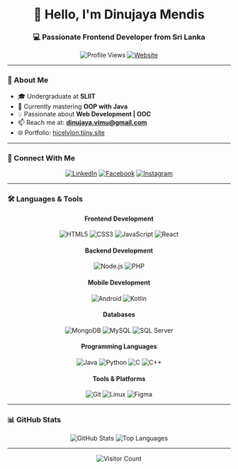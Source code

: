 # <div align="center">👋 Hello, I'm Dinujaya Mendis</div>
### <div align="center">💻 Passionate Frontend Developer from Sri Lanka</div>

<div align="center">
  
![Profile Views](https://komarev.com/ghpvc/?username=dinujayamendis&label=Profile%20views&color=0e75b6&style=flat)
[![Website](https://img.shields.io/badge/🌐-Personal%20Website-blue)](https://dinujayamendis.tiiny.site)
  
</div>

---

### 🚀 About Me

- 🎓 Undergraduate at **SLIIT**
- 🌱 Currently mastering **OOP with Java**
- 💡 Passionate about **Web Development | OOC**
- 📫 Reach me at: **dinujaya.vimu@gmail.com**
- 🌐 Portfolio: [hicelylon.tiiny.site](https://hicelylon.tiiny.site)

---

### 🔗 Connect With Me

<div align="center">
  
[![LinkedIn](https://img.shields.io/badge/LinkedIn-0077B5?style=for-the-badge&logo=linkedin&logoColor=white)](https://linkedin.com/in/dinujayamendis)
[![Facebook](https://img.shields.io/badge/Facebook-1877F2?style=for-the-badge&logo=facebook&logoColor=white)](https://fb.com/dinujayamendis)
[![Instagram](https://img.shields.io/badge/Instagram-E4405F?style=for-the-badge&logo=instagram&logoColor=white)](https://instagram.com/_dinujaya_mendis_)
  
</div>

---

### 🛠️ Languages & Tools

<div align="center">
  
#### Frontend Development
![HTML5](https://img.shields.io/badge/HTML5-E34F26?style=for-the-badge&logo=html5&logoColor=white)
![CSS3](https://img.shields.io/badge/CSS3-1572B6?style=for-the-badge&logo=css3&logoColor=white)
![JavaScript](https://img.shields.io/badge/JavaScript-F7DF1E?style=for-the-badge&logo=javascript&logoColor=black)
![React](https://img.shields.io/badge/React-61DAFB?style=for-the-badge&logo=react&logoColor=black)

#### Backend Development
![Node.js](https://img.shields.io/badge/Node.js-339933?style=for-the-badge&logo=nodedotjs&logoColor=white)
![PHP](https://img.shields.io/badge/PHP-777BB4?style=for-the-badge&logo=php&logoColor=white)

#### Mobile Development
![Android](https://img.shields.io/badge/Android-3DDC84?style=for-the-badge&logo=android&logoColor=white)
![Kotlin](https://img.shields.io/badge/Kotlin-7F52FF?style=for-the-badge&logo=kotlin&logoColor=white)

#### Databases
![MongoDB](https://img.shields.io/badge/MongoDB-47A248?style=for-the-badge&logo=mongodb&logoColor=white)
![MySQL](https://img.shields.io/badge/MySQL-4479A1?style=for-the-badge&logo=mysql&logoColor=white)
![SQL Server](https://img.shields.io/badge/SQL%20Server-CC2927?style=for-the-badge&logo=microsoftsqlserver&logoColor=white)

#### Programming Languages
![Java](https://img.shields.io/badge/Java-007396?style=for-the-badge&logo=java&logoColor=white)
![Python](https://img.shields.io/badge/Python-3776AB?style=for-the-badge&logo=python&logoColor=white)
![C](https://img.shields.io/badge/C-A8B9CC?style=for-the-badge&logo=c&logoColor=black)
![C++](https://img.shields.io/badge/C++-00599C?style=for-the-badge&logo=c%2B%2B&logoColor=white)

#### Tools & Platforms
![Git](https://img.shields.io/badge/Git-F05032?style=for-the-badge&logo=git&logoColor=white)
![Linux](https://img.shields.io/badge/Linux-FCC624?style=for-the-badge&logo=linux&logoColor=black)
![Figma](https://img.shields.io/badge/Figma-F24E1E?style=for-the-badge&logo=figma&logoColor=white)

</div>

---

### 📊 GitHub Stats

<div align="center">
  
![GitHub Stats](https://github-readme-stats.vercel.app/api?username=dinujayamendis&show_icons=true&theme=radical)
![Top Languages](https://github-readme-stats.vercel.app/api/top-langs/?username=dinujayamendis&layout=compact&theme=radical)

</div>

---

<div align="center">
  
![Visitor Count](https://profile-counter.glitch.me/dinujayamendis/count.svg)

</div>
